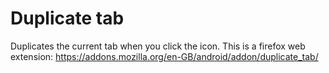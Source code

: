 # Duplicate tab

Duplicates the current tab when you click the icon. This is a firefox web extension: https://addons.mozilla.org/en-GB/android/addon/duplicate_tab/

